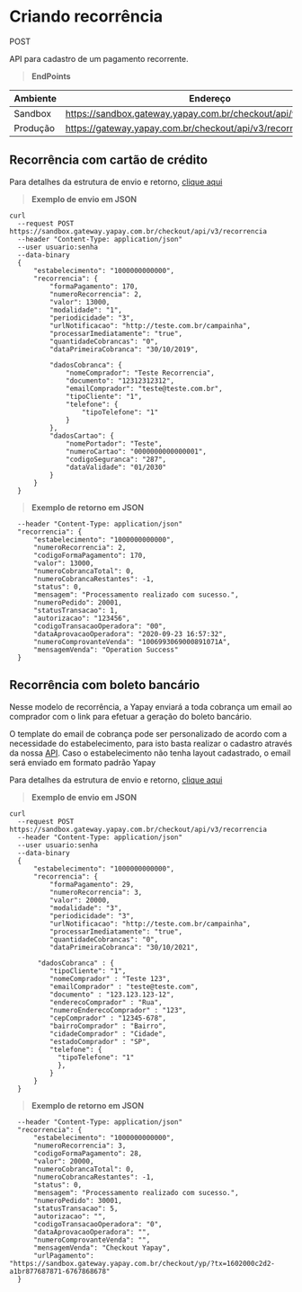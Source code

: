 # Criando recorrência

<span class="post">POST</span>

API para cadastro de um pagamento recorrente.

> **EndPoints**

Ambiente | Endereço
-------- | ---------
Sandbox  |https://sandbox.gateway.yapay.com.br/checkout/api/v3/recorrencia
Produção |https://gateway.yapay.com.br/checkout/api/v3/recorrencia

## Recorrência com cartão de crédito

Para detalhes da estrutura de envio e retorno, [clique aqui](tabela-recorrencia.md?id=criação-de-recorrencia)


> **Exemplo de envio em JSON**

```curl
curl
  --request POST https://sandbox.gateway.yapay.com.br/checkout/api/v3/recorrencia
  --header "Content-Type: application/json"
  --user usuario:senha
  --data-binary
  {
      "estabelecimento": "1000000000000",
      "recorrencia": {
          "formaPagamento": 170,
          "numeroRecorrencia": 2,
          "valor": 13000,
          "modalidade": "1",
          "periodicidade": "3",
          "urlNotificacao": "http://teste.com.br/campainha",
          "processarImediatamente": "true",
          "quantidadeCobrancas": "0",
          "dataPrimeiraCobranca": "30/10/2019",

          "dadosCobranca": {
              "nomeComprador": "Teste Recorrencia",
              "documento": "12312312312",
              "emailComprador": "teste@teste.com.br",
              "tipoCliente": "1",
              "telefone": {
                  "tipoTelefone": "1"
              }
          },
          "dadosCartao": {
              "nomePortador": "Teste",
              "numeroCartao": "0000000000000001",
              "codigoSeguranca": "287",
              "dataValidade": "01/2030"
          }
      }
  }
```

> **Exemplo de retorno em JSON**

```curl
  --header "Content-Type: application/json"
  "recorrencia": {
      "estabelecimento": "1000000000000",
      "numeroRecorrencia": 2,
      "codigoFormaPagamento": 170,
      "valor": 13000,
      "numeroCobrancaTotal": 0,
      "numeroCobrancaRestantes": -1,
      "status": 0,
      "mensagem": "Processamento realizado com sucesso.",
      "numeroPedido": 20001,
      "statusTransacao": 1,
      "autorizacao": "123456",
      "codigoTransacaoOperadora": "00",
      "dataAprovacaoOperadora": "2020-09-23 16:57:32",
      "numeroComprovanteVenda": "1006993069000891071A",
      "mensagemVenda": "Operation Success"
  }
```

## Recorrência com boleto bancário

Nesse modelo de recorrência, a Yapay enviará a toda cobrança um email ao comprador com o link para efetuar a geração do boleto bancário.

O template do email de cobrança pode ser personalizado de acordo com a necessidade do estabelecimento, para isto basta realizar o cadastro através da nossa [API](checkout2-layout).
Caso o estabelecimento não tenha layout cadastrado, o email será enviado em formato padrão Yapay

Para detalhes da estrutura de envio e retorno, [clique aqui](tabela-recorrencia.md?id=criação-de-recorrencia-boleto)


> **Exemplo de envio em JSON**

```curl
curl
  --request POST https://sandbox.gateway.yapay.com.br/checkout/api/v3/recorrencia
  --header "Content-Type: application/json"
  --user usuario:senha
  --data-binary
  {
      "estabelecimento": "1000000000000",
      "recorrencia": {
          "formaPagamento": 29,
          "numeroRecorrencia": 3,
          "valor": 20000,
          "modalidade": "3",
          "periodicidade": "3",
          "urlNotificacao": "http://teste.com.br/campainha",
          "processarImediatamente": "true",
          "quantidadeCobrancas": "0",
          "dataPrimeiraCobranca": "30/10/2021",

       "dadosCobranca" : {
          "tipoCliente": "1",
          "nomeComprador" : "Teste 123",
          "emailComprador" : "teste@teste.com",
          "documento" : "123.123.123-12",
          "enderecoComprador" : "Rua",
          "numeroEnderecoComprador" : "123",
          "cepComprador" : "12345-678",
          "bairroComprador" : "Bairro",
          "cidadeComprador" : "Cidade",
          "estadoComprador" : "SP",
          "telefone": {
            "tipoTelefone": "1"
            },
          }
      }
  }
```

> **Exemplo de retorno em JSON**

```curl
  --header "Content-Type: application/json"
  "recorrencia": {
      "estabelecimento": "1000000000000",
      "numeroRecorrencia": 3,
      "codigoFormaPagamento": 28,
      "valor": 20000,
      "numeroCobrancaTotal": 0,
      "numeroCobrancaRestantes": -1,
      "status": 0,
      "mensagem": "Processamento realizado com sucesso.",
      "numeroPedido": 30001,
      "statusTransacao": 5,
      "autorizacao": "",
      "codigoTransacaoOperadora": "0",
      "dataAprovacaoOperadora": "",
      "numeroComprovanteVenda": "",
      "mensagemVenda": "Checkout Yapay",
      "urlPagamento": "https://sandbox.gateway.yapay.com.br/checkout/yp/?tx=1602000c2d2-a1br877687871-6767868678"
  }
```
